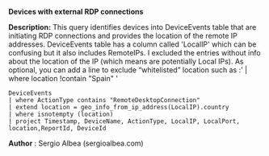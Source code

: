 **Devices with external RDP connections**

**Description:** This query identifies devices into DeviceEvents table that are initiating RDP connections and provides the location of the remote IP addresses. 
DeviceEvents table has a column called 'LocalIP' which can be confusing but it also includes RemoteIPs. I excluded the entries without info about the location of the IP (which means are potentially Local IPs). As optional, you can add a line to exclude “whitelisted” location such as :' | where location !contain "Spain" '

```
DeviceEvents
| where ActionType contains "RemoteDesktopConnection"
| extend location = geo_info_from_ip_address(LocalIP).country
| where isnotempty (location)
| project Timestamp, DeviceName, ActionType, LocalIP, LocalPort, location,ReportId, DeviceId
```

**Author** : Sergio Albea (sergioalbea.com)

